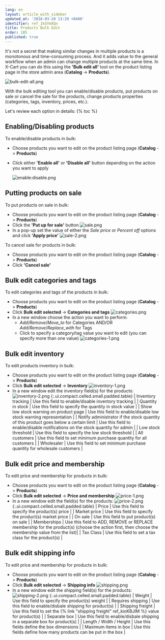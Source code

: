 ```yaml
---
lang: en
layout: article_with_sidebar
updated_at: '2018-03-28 13:20 +0400'
identifier: ref_1kSYmXQn
title: Products Bulk Edit
order: 185
published: true
---
```

It's not a secret that making similar changes in multiple products is a monotonous and time-consuming process. And it adds value to the general workflow when an admin can change multiple products at the same time. In X-Cart you can do this using the **'Bulk edit all'** tool on the product listing page in the store admin area (**Catalog** -> **Products**).

![bulk-edit-all.png]({{site.baseurl}}/attachments/ref_1kSYmXQn/bulk-edit-all.png)

With the bulk editing tool you can enable/disable products, put products on sale or cancel the sale for the products, change products properties (categories, tags, inventory, prices, etc.).

Let's review each option in details:
{% toc %}

## Enabling/Disabling products

To enable/disable products in bulk:

* Choose products you want to edit on the product listing page (**Catalog** -> **Products**)
* Click either **'Enable all'** or **'Disable all'** button depending on the action you want to apply

  ![enable:disable.png]({{site.baseurl}}/attachments/ref_1kSYmXQn/enable:disable.png)


## Putting products on sale

To put products on sale in bulk:

* Choose products you want to edit on the product listing page (**Catalog** -> **Products**)
* Click the **'Put up for sale'** button 
  ![sale.png]({{site.baseurl}}/attachments/ref_1kSYmXQn/sale.png)
* In a pop-up set the value of either the _Sale price_ or _Percent off_ options and click **'Apply price'**
  ![sale-2.png]({{site.baseurl}}/attachments/ref_1kSYmXQn/sale-2.png)


To cancel sale for products in bulk:

* Choose products you want to edit on the product listing page (**Catalog** -> **Products**)
* Click **'Cancel sale'** 


## Bulk edit categories and tags

To edit categories and tags of the products in bulk:

* Choose products you want to edit on the product listing page (**Catalog** -> **Products**)
* Click **Bulk edit selected** -> **Categories and tags** 
  ![categories.png]({{site.baseurl}}/attachments/ref_1kSYmXQn/categories.png)
* In a new window choose the action you want to perform:
  * _Add_/_Remove_/_Move_to_ for Categories AND/OR _Add_/_Remove_/_Replace_with_ for Tags
  * Click to specify a category/tag value you want to edit (you can specify more than one value)
    ![categories-1.png]({{site.baseurl}}/attachments/ref_1kSYmXQn/categories-1.png)


## Bulk edit inventory

To edit products inventory in bulk:

* Choose products you want to edit on the product listing page (**Catalog** -> **Products**)
* Click **Bulk edit selected** -> **Inventory** 
  ![inventory-1.png]({{site.baseurl}}/attachments/ref_1kSYmXQn/inventory-1.png)
* In a new window edit the inventory field(s) for the products:
  ![inventory-2.png]({{site.baseurl}}/attachments/ref_1kSYmXQn/inventory-2.png)
  {:.ui.compact.celled.small.padded.table}
  | Inventory tracking | Use this field to enable/disable inventory tracking |
  | Quantity in stock | Use this field to specify the quantity in stock value |
  | Show low stock warning on product page | Use this field to enable/disable low stock warning representation |
  | Notify administrator if the stock quantity of this product goes below a certain limit | Use this field to enable/disable notifications on the stock quantity for admin |
  | Low stock threshold | Use this field to specify the low stock threshold |
  | All customers | Use this field to set minimum purchase quantity for all customers |
  | Wholesaler | Use this field to set minimum purchase quantity for wholesale customers |

## Bulk edit price and membership

To edit price and membership for products in bulk:

* Choose products you want to edit on the product listing page (**Catalog** -> **Products**)
* Click **Bulk edit selected** -> **Price and membership** 
  ![price-1.png]({{site.baseurl}}/attachments/ref_1kSYmXQn/price-1.png)
* In a new window edit the field(s) for the products:
  ![price-2.png]({{site.baseurl}}/attachments/ref_1kSYmXQn/price-2.png)
  {:.ui.compact.celled.small.padded.table}
  | Price | Use this field to specify the product(s) price |
  | Market price | Use this field to specify the product(s) market price |
  | On sale | Use this field to put product(s) on sale |
  | Memberships | Use this field to ADD, REMOVE or REPLACE membership for the product(s) (choose the action first, then choose the membership value from the list)|
  | Tax Class | Use this field to set a tax class for the product(s) |

## Bulk edit shipping info

To edit price and membership for products in bulk:

* Choose products you want to edit on the product listing page (**Catalog** -> **Products**)
* Click **Bulk edit selected** -> **Shipping info** 
  ![shipping.png]({{site.baseurl}}/attachments/ref_1kSYmXQn/shipping.png)
* In a new window edit the shipping field(s) for the products:
  ![shipping-2.png]({{site.baseurl}}/attachments/ref_1kSYmXQn/shipping-2.png)
  {:.ui.compact.celled.small.padded.table}
  | Weight | Use this field to specify the product(s) weight |
  | Requires shipping | Use this field to enable/disbale shipping for product(s) |
  | Shipping freight | Use this field to set the {% link "shipping freight" ref_kioKBJIM %} value for product(s) |
  | Separate box | Use this field to enable/disbale shipping in a separate box for product(s) |
  | Length / Width / Height | Use this fields define the box dimensions  |
  | Maximum items in box | Use this fields define how many products can be put in the box |
